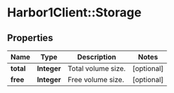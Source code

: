 # Harbor1Client::Storage

## Properties
Name | Type | Description | Notes
------------ | ------------- | ------------- | -------------
**total** | **Integer** | Total volume size. | [optional] 
**free** | **Integer** | Free volume size. | [optional] 


